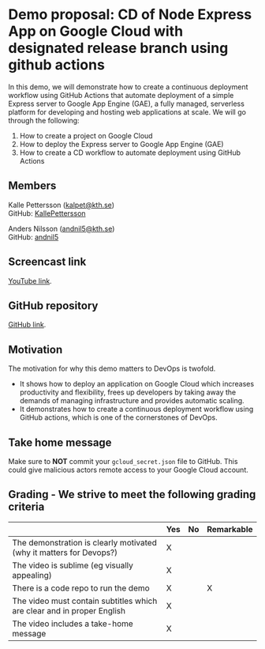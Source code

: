 # Demo proposal: CD of Node Express App on Google Cloud with designated release branch using github actions

In this demo, we will demonstrate how to create a continuous deployment workflow using GitHub Actions that automate deployment of a simple Express server to Google App Engine (GAE), a fully managed, serverless platform for developing and hosting web applications at scale. We will go through the following:
1. How to create a project on Google Cloud
2. How to deploy the Express server to Google App Engine (GAE)
3. How to create a CD workflow to automate deployment using GitHub Actions

## Members

Kalle Pettersson (kalpet@kth.se)  
GitHub: [KallePettersson](https://github.com/KallePettersson)

Anders Nilsson (andnil5@kth.se)  
GitHub: [andnil5](https://github.com/andnil5)

## Screencast link
[YouTube link](https://www.youtube.com/watch?v=lY5Uj_VzClc).

## GitHub repository
[GitHub link](https://github.com/KallePettersson/Continous-Deployment-on-gCloud).

## Motivation

The motivation for why this demo matters to DevOps is twofold.
- It shows how to deploy an application on Google Cloud which increases productivity and flexibility, frees up developers by taking away the demands of managing infrastructure and provides automatic scaling.
- It demonstrates how to create a continuous deployment workflow using GitHub actions, which is one of the cornerstones of DevOps.

## Take home message

Make sure to **NOT** commit your `gcloud_secret.json` file to GitHub. This could give malicious actors remote access to your Google Cloud account.

## Grading - We strive to meet the following grading criteria

|                                             | Yes | No | Remarkable |
|-------------------------------------------- | ----|----|-------------|
|The demonstration is clearly motivated (why it matters for Devops?) | X |  | |
|The video is sublime (eg visually appealing) | X |  |  |
|There is a code repo to run the demo  | X |  | X |
|The video must contain subtitles which are clear and in proper English | X |  |  |
|The video includes a take-home message | X |  |  |
